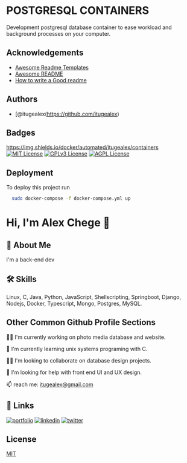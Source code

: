
# POSTGRESQL CONTAINERS

Development postgresql database container to ease workload
and background processes on your computer.


## Acknowledgements

 - [Awesome Readme Templates](https://awesomeopensource.com/project/elangosundar/awesome-README-templates)
 - [Awesome README](https://github.com/matiassingers/awesome-readme)
 - [How to write a Good readme](https://bulldogjob.com/news/449-how-to-write-a-good-readme-for-your-github-project)


## Authors

- [@itugealex(https://github.com/itugealex)


## Badges

https://img.shields.io/docker/automated/itugealex/containers
[![MIT License](https://img.shields.io/badge/License-MIT-green.svg)](https://choosealicense.com/licenses/mit/)
[![GPLv3 License](https://img.shields.io/badge/License-GPL%20v3-yellow.svg)](https://opensource.org/licenses/)
[![AGPL License](https://img.shields.io/badge/license-AGPL-blue.svg)](http://www.gnu.org/licenses/agpl-3.0)


## Deployment

To deploy this project run

```bash
  sudo docker-compose -f docker-compose.yml up
```

# Hi, I'm Alex Chege 👋

## 🚀 About Me
I'm a back-end dev



## 🛠 Skills
Linux, C, Java, Python, JavaScript, Shellscripting, Springboot, Django, Nodejs, Docker, Typescript, Mongo, Postgres, MySQL.


## Other Common Github Profile Sections
👩‍💻 I'm currently working on photo media database and website.

🧠 I'm currently learning unix systems programing with C.

👯‍♀️ I'm looking to collaborate on database design projects.

🤔 I'm looking for help with front end UI and UX design.

📫 reach me: itugealex@gmail.com



## 🔗 Links
[![portfolio](https://img.shields.io/badge/my_portfolio-000?style=for-the-badge&logo=ko-fi&logoColor=white)](https://katherinempeterson.com/)
[![linkedin](https://img.shields.io/badge/linkedin-0A66C2?style=for-the-badge&logo=linkedin&logoColor=white)](https://www.linkedin.com/)
[![twitter](https://img.shields.io/badge/twitter-1DA1F2?style=for-the-badge&logo=twitter&logoColor=white)](https://twitter.com/)


## License

[MIT](https://choosealicense.com/licenses/mit/)


